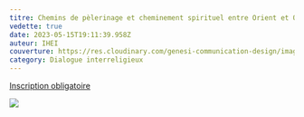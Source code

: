 ```yaml
---
titre: Chemins de pèlerinage et cheminement spirituel entre Orient et Occident
vedette: true
date: 2023-05-15T19:11:39.958Z
auteur: IHEI
couverture: https://res.cloudinary.com/genesi-communication-design/image/upload/v1684177982/Chemins_de_pelerinage_et_cheminement_spirituel_entre_Orient_et_Occident_l3tn8r.jpg
category: Dialogue interreligieux
---
```

[Inscription obligatoire](https://l.ead.me/ihei)

![](https://res.cloudinary.com/genesi-communication-design/image/upload/v1684177982/Chemins_de_pelerinage_et_cheminement_spirituel_entre_Orient_et_Occident_l3tn8r.jpg)